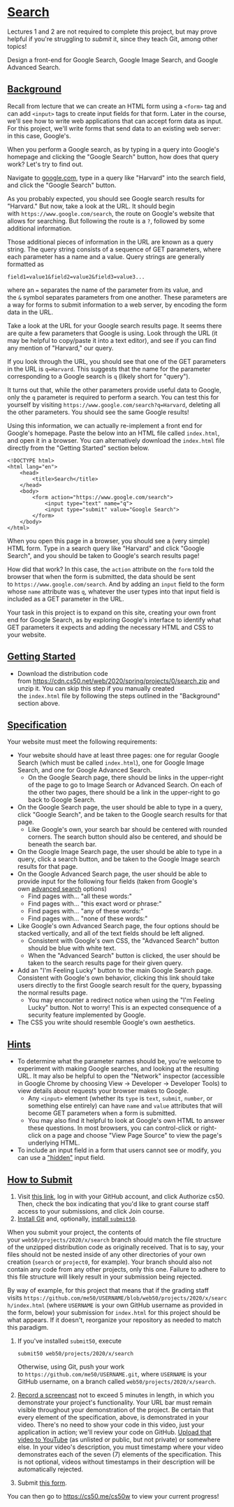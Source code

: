 [Search](https://cs50.harvard.edu/web/2020/projects/0/search/#search)
=====================================================================

Lectures 1 and 2 are not required to complete this project, but may prove helpful if you're struggling to *submit* it, since they teach Git, among other topics!

Design a front-end for Google Search, Google Image Search, and Google Advanced Search.

[Background](https://cs50.harvard.edu/web/2020/projects/0/search/#background)
-----------------------------------------------------------------------------

Recall from lecture that we can create an HTML form using a `<form>` tag and can add `<input>` tags to create input fields for that form. Later in the course, we'll see how to write web applications that can accept form data as input. For this project, we'll write forms that send data to an existing web server: in this case, Google's.

When you perform a Google search, as by typing in a query into Google's homepage and clicking the "Google Search" button, how does that query work? Let's try to find out.

Navigate to [google.com](https://www.google.com/), type in a query like "Harvard" into the search field, and click the "Google Search" button.

As you probably expected, you should see Google search results for "Harvard." But now, take a look at the URL. It should begin with `https://www.google.com/search`, the route on Google's website that allows for searching. But following the route is a `?`, followed by some additional information.

Those additional pieces of information in the URL are known as a query string. The query string consists of a sequence of GET parameters, where each parameter has a name and a value. Query strings are generally formatted as

```
field1=value1&field2=value2&field3=value3...

```

where an `=` separates the name of the parameter from its value, and the `&` symbol separates parameters from one another. These parameters are a way for forms to submit information to a web server, by encoding the form data in the URL.

Take a look at the URL for your Google search results page. It seems there are quite a few parameters that Google is using. Look through the URL (it may be helpful to copy/paste it into a text editor), and see if you can find any mention of "Harvard," our query.

If you look through the URL, you should see that one of the GET parameters in the URL is `q=Harvard`. This suggests that the name for the parameter corresponding to a Google search is `q` (likely short for "query").

It turns out that, while the other parameters provide useful data to Google, only the `q` parameter is required to perform a search. You can test this for yourself by visiting `https://www.google.com/search?q=Harvard`, deleting all the other parameters. You should see the same Google results!

Using this information, we can actually re-implement a front end for Google's homepage. Paste the below into an HTML file called `index.html`, and open it in a browser. You can alternatively download the `index.html` file directly from the "Getting Started" section below.

```
<!DOCTYPE html>
<html lang="en">
    <head>
        <title>Search</title>
    </head>
    <body>
        <form action="https://www.google.com/search">
            <input type="text" name="q">
            <input type="submit" value="Google Search">
        </form>
    </body>
</html>

```

When you open this page in a browser, you should see a (very simple) HTML form. Type in a search query like "Harvard" and click "Google Search", and you should be taken to Google's search results page!

How did that work? In this case, the `action` attribute on the `form` told the browser that when the form is submitted, the data should be sent to `https://www.google.com/search`. And by adding an `input` field to the form whose `name` attribute was `q`, whatever the user types into that input field is included as a GET parameter in the URL.

Your task in this project is to expand on this site, creating your own front end for Google Search, as by exploring Google's interface to identify what GET parameters it expects and adding the necessary HTML and CSS to your website.

[Getting Started](https://cs50.harvard.edu/web/2020/projects/0/search/#getting-started)
---------------------------------------------------------------------------------------

-   Download the distribution code from <https://cdn.cs50.net/web/2020/spring/projects/0/search.zip> and unzip it. You can skip this step if you manually created the `index.html` file by following the steps outlined in the "Background" section above.

[Specification](https://cs50.harvard.edu/web/2020/projects/0/search/#specification)
-----------------------------------------------------------------------------------

Your website must meet the following requirements:

-   Your website should have at least three pages: one for regular Google Search (which must be called `index.html`), one for Google Image Search, and one for Google Advanced Search.
    -   On the Google Search page, there should be links in the upper-right of the page to go to Image Search or Advanced Search. On each of the other two pages, there should be a link in the upper-right to go back to Google Search.
-   On the Google Search page, the user should be able to type in a query, click "Google Search", and be taken to the Google search results for that page.
    -   Like Google's own, your search bar should be centered with rounded corners. The search button should also be centered, and should be beneath the search bar.
-   On the Google Image Search page, the user should be able to type in a query, click a search button, and be taken to the Google Image search results for that page.
-   On the Google Advanced Search page, the user should be able to provide input for the following four fields (taken from Google's own [advanced search](https://www.google.com/advanced_search) options)
    -   Find pages with... "all these words:"
    -   Find pages with... "this exact word or phrase:"
    -   Find pages with... "any of these words:"
    -   Find pages with... "none of these words:"
-   Like Google's own Advanced Search page, the four options should be stacked vertically, and all of the text fields should be left aligned.
    -   Consistent with Google's own CSS, the "Advanced Search" button should be blue with white text.
    -   When the "Advanced Search" button is clicked, the user should be taken to the search results page for their given query.
-   Add an "I'm Feeling Lucky" button to the main Google Search page. Consistent with Google's own behavior, clicking this link should take users directly to the first Google search result for the query, bypassing the normal results page.
    -   You may encounter a redirect notice when using the "I'm Feeling Lucky" button. Not to worry! This is an expected consequence of a security feature implemented by Google.
-   The CSS you write should resemble Google's own aesthetics.

[Hints](https://cs50.harvard.edu/web/2020/projects/0/search/#hints)
-------------------------------------------------------------------

-   To determine what the parameter names should be, you're welcome to experiment with making Google searches, and looking at the resulting URL. It may also be helpful to open the "Network" inspector (accessible in Google Chrome by choosing View -> Developer -> Developer Tools) to view details about requests your browser makes to Google.
    -   Any `<input>` element (whether its `type` is `text`, `submit`, `number`, or something else entirely) can have `name` and `value` attributes that will become GET parameters when a form is submitted.
    -   You may also find it helpful to look at Google's own HTML to answer these questions. In most browsers, you can control-click or right-click on a page and choose "View Page Source" to view the page's underlying HTML.
-   To include an input field in a form that users cannot see or modify, you can use a ["hidden"](https://www.w3schools.com/tags/att_input_type_hidden.asp) input field.

[How to Submit](https://cs50.harvard.edu/web/2020/projects/0/search/#how-to-submit)
-----------------------------------------------------------------------------------

1.  Visit [this link](https://submit.cs50.io/invites/89679428401548238ceb022f141b9947), log in with your GitHub account, and click Authorize cs50. Then, check the box indicating that you'd like to grant course staff access to your submissions, and click Join course.
2.  [Install Git](https://git-scm.com/downloads) and, optionally, [install `submit50`](https://cs50.readthedocs.io/submit50/).

When you submit your project, the contents of your `web50/projects/2020/x/search` branch should match the file structure of the unzipped distribution code as originally received. That is to say, your files should not be nested inside of any other directories of your own creation (`search` or `project0`, for example). Your branch should also not contain any code from any other projects, only this one. Failure to adhere to this file structure will likely result in your submission being rejected.

By way of example, for this project that means that if the grading staff visits `https://github.com/me50/USERNAME/blob/web50/projects/2020/x/search/index.html` (where `USERNAME` is your own GitHub username as provided in the form, below) your submission for `index.html` for this project should be what appears. If it doesn't, reorganize your repository as needed to match this paradigm.

1.  If you've installed `submit50`, execute

    ```
    submit50 web50/projects/2020/x/search

    ```

    Otherwise, using Git, push your work to `https://github.com/me50/USERNAME.git`, where `USERNAME` is your GitHub username, on a branch called `web50/projects/2020/x/search`.

2.  [Record a screencast](https://www.howtogeek.com/205742/how-to-record-your-windows-mac-linux-android-or-ios-screen/) not to exceed 5 minutes in length, in which you demonstrate your project's functionality. Your URL bar must remain visible throughout your demonstration of the project. Be certain that every element of the specification, above, is demonstrated in your video. There's no need to show your code in this video, just your application in action; we'll review your code on GitHub. [Upload that video to YouTube](https://www.youtube.com/upload) (as unlisted or public, but not private) or somewhere else. In your video's description, you must timestamp where your video demonstrates each of the seven (7) elements of the specification. This is not optional, videos without timestamps in their description will be automatically rejected.
3.  Submit [this form](https://forms.cs50.io/d1a2a2a6-06cb-4870-bd33-f36e2ef1268f).

You can then go to <https://cs50.me/cs50w> to view your current progress!